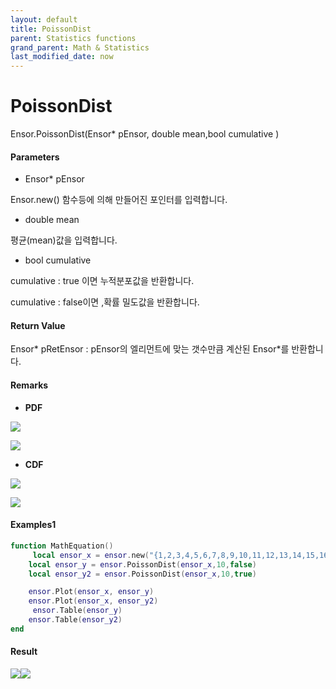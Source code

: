 ```yaml
---
layout: default
title: PoissonDist
parent: Statistics functions
grand_parent: Math & Statistics
last_modified_date: now
---
```


# PoissonDist

Ensor.PoissonDist\(Ensor\* pEnsor, double mean,bool cumulative \)

#### Parameters

* Ensor\* pEnsor

Ensor.new\(\) 함수등에 의해 만들어진 포인터를 입력합니다.

* double mean

평균\(mean\)값을 입력합니다.

* bool cumulative 

cumulative  : true 이면 누적분포값을 반환합니다.

cumulative  : false이면 ,확률 밀도값을 반환합니다.

#### Return Value

Ensor\* pRetEnsor : pEnsor의 엘리먼트에 맞는 갯수만큼 계산된 Ensor\*를 반환합니다.

#### Remarks

* **PDF**

![](./StatisticsAPI/PoissonDistFunc.png)

![](./StatisticsAPI/PoissonDistPdfGraph.png)

* **CDF**

![](./StatisticsAPI/PoissonDistCdfFunc.png)

![](./StatisticsAPI/PoissonDistCdfGraph.png)

#### Examples1

```lua
function MathEquation()
     local ensor_x = ensor.new("{1,2,3,4,5,6,7,8,9,10,11,12,13,14,15,16,17,18,19,20}")
    local ensor_y = ensor.PoissonDist(ensor_x,10,false)
    local ensor_y2 = ensor.PoissonDist(ensor_x,10,true)

    ensor.Plot(ensor_x, ensor_y)
    ensor.Plot(ensor_x, ensor_y2)
     ensor.Table(ensor_y)
    ensor.Table(ensor_y2)
end
```

#### Result

![](./StatisticsAPI/PoissonDistResult1.png)![](./StatisticsAPI/PoissonDistResult2.png)



